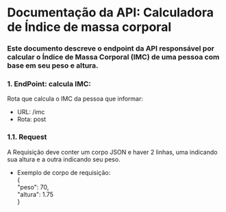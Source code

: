 # Documentação da API: Calculadora de Índice de massa corporal
### Este documento descreve o endpoint da API responsável por calcular o Índice de Massa Corporal (IMC) de uma pessoa com base em seu peso e altura.

### 1. EndPoint: calcula IMC:
   Rota que calcula o IMC da pessoa que informar:
   - URL: /imc
   - Rota: post
 ### 1.1. Request
   A Requisição deve conter um corpo JSON e haver 2 linhas, uma indicando sua altura e a outra indicando seu peso.
   - Exemplo de corpo de requisição: <br>
    { <br>
    "peso": 70, <br>
    "altura": 1.75 <br>
    }
